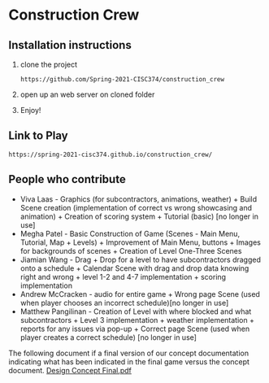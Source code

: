 # Construction Crew
## Installation instructions
1. clone the project
    
    `https://github.com/Spring-2021-CISC374/construction_crew`
2. open up an web server on cloned folder
3. Enjoy!

## Link to Play
`https://spring-2021-cisc374.github.io/construction_crew/`

## People who contribute
 - Viva Laas - Graphics (for subcontractors, animations, weather) + Build Scene creation (implementation of correct vs wrong showcasing and animation) + Creation of scoring system + Tutorial (basic) [no longer in use]
 - Megha Patel - Basic Construction of Game (Scenes - Main Menu, Tutorial, Map + Levels) + Improvement of Main Menu, buttons + Images for backgrounds of scenes + Creation of Level One-Three Scenes
 - Jiamian Wang - Drag + Drop for a level to have subcontractors dragged onto a schedule + Calendar Scene with drag and drop data knowing right and wrong + level 1-2 and 4-7 implementation + scoring implementation
 - Andrew McCracken - audio for entire game + Wrong page Scene (used when player chooses an incorrect schedule)[no longer in use]
 - Matthew Pangilinan - Creation of Level with where blocked and what subcontractors + Level 3 implementation + weather implementation + reports for any issues via pop-up + Correct page Scene (used when player creates a correct schedule) [no longer in use] 

The following document if a final version of our concept documentation indicating what has been indicated in the final game versus the concept document. 
[Design Concept Final.pdf](https://github.com/Spring-2021-CISC374/construction_crew/files/6490463/Design.Concept.Final.pdf)


